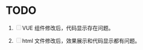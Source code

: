 <!--
 * @Author: zzz
 * @LastEditors: zzz
-->
# TODO

1. <label><input disabled name="Fruit" type="checkbox" />VUE 组件修改后，代码显示存在问题。
</label> 

2. <label><input disabled name="Fruit" type="checkbox" />html 文件修改后，效果展示和代码显示都有问题。
</label> 
